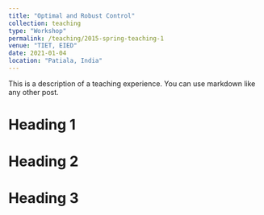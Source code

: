 ```yaml
---
title: "Optimal and Robust Control"
collection: teaching
type: "Workshop"
permalink: /teaching/2015-spring-teaching-1
venue: "TIET, EIED"
date: 2021-01-04
location: "Patiala, India"
---
```


This is a description of a teaching experience. You can use markdown like any other post.

Heading 1
======

Heading 2
======

Heading 3
======
